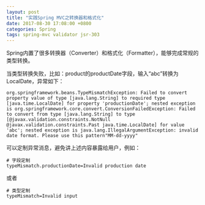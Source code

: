 ```yaml
---
layout: post
title: "实践Spring MVC之转换器和格式化"
date: 2017-08-30 17:08:00 +0800
categories: Spring
tags: spring-mvc validator jsr-303
---
```


Spring内置了很多转换器（Converter）和格式化（Formatter），能够完成常规的类型转换。



当类型转换失败，比如：product的productDate字段，输入“abc”转换为LocalDate，异常如下：

```
org.springframework.beans.TypeMismatchException: Failed to convert property value of type [java.lang.String] to required type [java.time.LocalDate] for property 'productionDate'; nested exception is org.springframework.core.convert.ConversionFailedException: Failed to convert from type [java.lang.String] to type [@javax.validation.constraints.NotNull @javax.validation.constraints.Past java.time.LocalDate] for value 'abc'; nested exception is java.lang.IllegalArgumentException: invalid date format. Please use this pattern"MM-dd-yyyy"
```

可以定制异常消息，避免讲上述内容暴露给用户，例如：

```properties
# 字段定制
typeMismatch.productionDate=Invalid production date
```

或者

```properties
# 类型定制
typeMismatch=Invalid input
```


